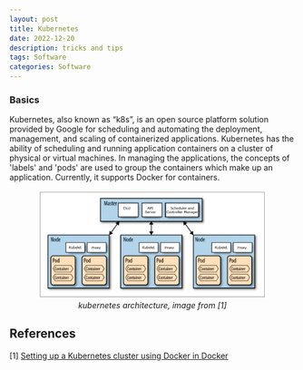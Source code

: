 ```yaml
---
layout: post
title: Kubernetes
date: 2022-12-20
description: tricks and tips
tags: Software
categories: Software
---
```




### Basics

Kubernetes, also known as “k8s”, is an open source platform solution provided by Google for scheduling and automating the deployment, management, and scaling of containerized applications. Kubernetes has the ability of scheduling and running application containers on a cluster of physical or virtual machines. In managing the applications, the concepts of 'labels' and 'pods' are used to group the containers which make up an application. Currently, it supports Docker for containers.

<p align="center">
    <img alt="gopher dataset" src="/assets/img/kubernetes.png" width="80%"/>
    <br>
    <em>kubernetes architecture, image from [1]</em>
    <br>
</p>

## References
[1] [Setting up a Kubernetes cluster using Docker in Docker](https://callistaenterprise.se/blogg/teknik/2017/12/20/kubernetes-on-docker-in-docker/) <br>

